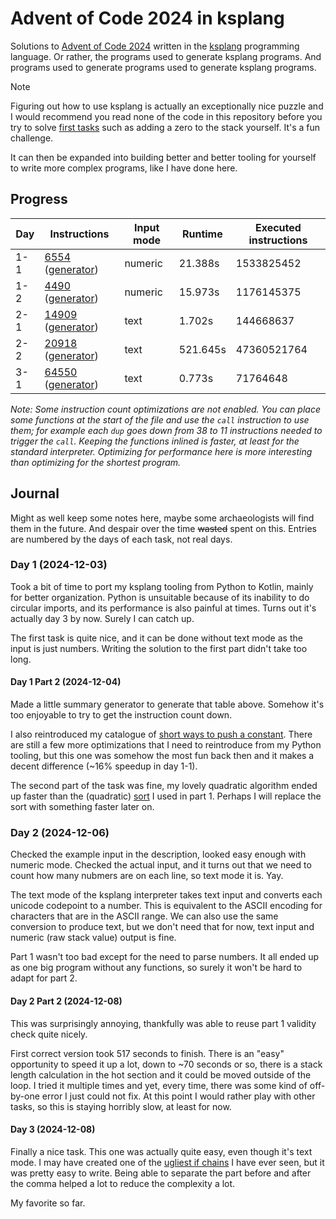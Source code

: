 # Advent of Code 2024 in ksplang

Solutions to [Advent of Code 2024](https://adventofcode.com/2024/) written in
the [ksplang](https://github.com/ksp/ksplang) programming language. Or rather, the programs used to generate
ksplang programs. And programs used to generate programs used to generate ksplang programs.


> [!NOTE]
> Figuring out how to use ksplang is actually an exceptionally nice puzzle and I would recommend you read none
> of the code in this repository before you try to solve [first tasks](https://github.com/ksp/ksplang/blob/master/ksplang_en.md#tasks)
> such as adding a zero to the stack yourself. It's a fun challenge.
> 
> It can then be expanded into building better and better tooling for yourself
> to write more complex programs, like I have done here.


## Progress

| Day | Instructions                                                                                    | Input mode | Runtime  | Executed instructions |
|-----|-------------------------------------------------------------------------------------------------|------------|----------|-----------------------|
| 1-1 | [6554](/ksplang/1-1.ksplang) ([generator](/aoc/src/main/kotlin/cz/sejsel/ksplang/aoc/Day1.kt))  | numeric    | 21.388s  | 1533825452            |
| 1-2 | [4490](/ksplang/1-2.ksplang) ([generator](/aoc/src/main/kotlin/cz/sejsel/ksplang/aoc/Day1.kt))  | numeric    | 15.973s  | 1176145375            |
| 2-1 | [14909](/ksplang/2-1.ksplang) ([generator](/aoc/src/main/kotlin/cz/sejsel/ksplang/aoc/Day2.kt)) | text       | 1.702s   | 144668637             |
| 2-2 | [20918](/ksplang/2-2.ksplang) ([generator](/aoc/src/main/kotlin/cz/sejsel/ksplang/aoc/Day2.kt)) | text       | 521.645s | 47360521764           |
| 3-1 | [64550](/ksplang/3-1.ksplang) ([generator](/aoc/src/main/kotlin/cz/sejsel/ksplang/aoc/Day3.kt)) | text       | 0.773s   | 71764648              |

*Note: Some instruction count optimizations are not enabled. You can place some functions at the start of the file and use
the `call` instruction to use them; for example each `dup` goes down from 38 to 11 instructions needed to trigger the `call`.
Keeping the functions inlined is faster, at least for the standard interpreter. Optimizing for performance here is more
interesting than optimizing for the shortest program.*

## Journal

Might as well keep some notes here, maybe some archaeologists will find them in the future.
And despair over the time ~~wasted~~ spent on this. Entries are numbered by the days of each task, not real days.

### Day 1 (2024-12-03)
Took a bit of time to port my ksplang tooling from Python to Kotlin, mainly for better organization.
Python is unsuitable because of its inability to do circular imports, and its performance is
also painful at times. Turns out it's actually day 3 by now. Surely I can catch up.

The first task is quite nice, and it can be done without text mode as the input is just numbers.
Writing the solution to the first part didn't take too long.

#### Day 1 Part 2 (2024-12-04)
Made a little summary generator to generate that table above. Somehow it's too enjoyable
to try to get the instruction count down.

I also reintroduced my catalogue of [short ways to push a constant](gen/src/main/resources/short_pushes.txt).
There are still a few more optimizations that I need to reintroduce from my Python tooling, but this one
was somehow the most fun back then and it makes a decent difference (~16% speedup in day 1-1).

The second part of the task was fine, my lovely quadratic algorithm ended up faster than
the (quadratic) [sort](https://arxiv.org/abs/2110.01111) I used in part 1. Perhaps I will replace the sort
with something faster later on.

### Day 2 (2024-12-06)

Checked the example input in the description, looked easy enough with numeric mode. Checked the actual input,
and it turns out that we need to count how many nubmers are on each line, so text mode it is. Yay.

The text mode of the ksplang interpreter takes text input and converts each unicode codepoint to a number.
This is equivalent to the ASCII encoding for characters that are in the ASCII range. We can also use the same
conversion to produce text, but we don't need that for now, text input and numeric (raw stack value) output is fine.

Part 1 wasn't too bad except for the need to parse numbers. It all ended up as one big program without
any functions, so surely it won't be hard to adapt for part 2.

#### Day 2 Part 2 (2024-12-08)

This was surprisingly annoying, thankfully was able to reuse part 1 validity check quite nicely.

First correct version took 517 seconds to finish. There is an "easy" opportunity to speed it up a lot,
down to ~70 seconds or so, there is a stack length calculation in the hot section and it could be moved outside of the
loop.
I tried it multiple times and yet, every time, there was some kind of off-by-one error I just could not fix.
At this point I would rather play with other tasks, so this is staying horribly slow, at least for now.

#### Day 3 (2024-12-08)

Finally a nice task. This one was actually quite easy, even though it's text mode. I may have created one of the
[ugliest if chains](/aoc/src/main/kotlin/cz/sejsel/ksplang/aoc/Day3.kt) I have ever seen, but it was pretty easy to write.
Being able to separate the part before and after the comma helped a lot to reduce the complexity a lot.

My favorite so far.